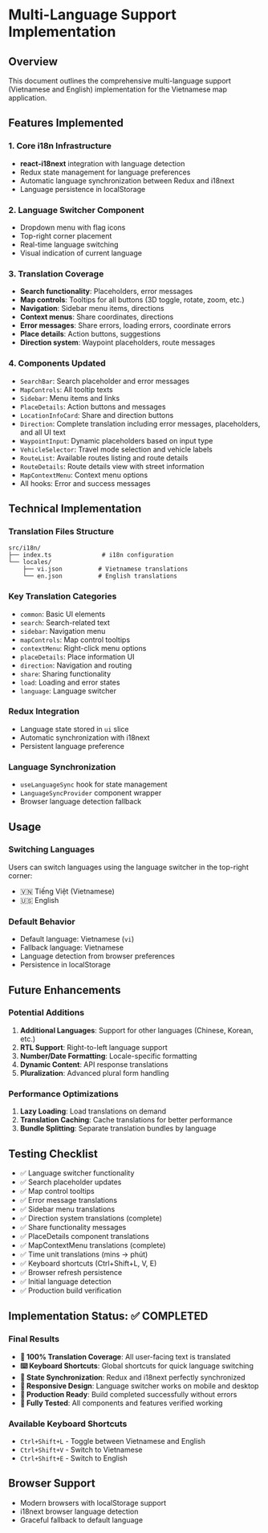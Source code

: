 # Multi-Language Support Implementation

## Overview
This document outlines the comprehensive multi-language support (Vietnamese and English) implementation for the Vietnamese map application.

## Features Implemented

### 1. Core i18n Infrastructure
- **react-i18next** integration with language detection
- Redux state management for language preferences
- Automatic language synchronization between Redux and i18next
- Language persistence in localStorage

### 2. Language Switcher Component
- Dropdown menu with flag icons
- Top-right corner placement
- Real-time language switching
- Visual indication of current language

### 3. Translation Coverage
- **Search functionality**: Placeholders, error messages
- **Map controls**: Tooltips for all buttons (3D toggle, rotate, zoom, etc.)
- **Navigation**: Sidebar menu items, directions
- **Context menus**: Share coordinates, directions
- **Error messages**: Share errors, loading errors, coordinate errors
- **Place details**: Action buttons, suggestions
- **Direction system**: Waypoint placeholders, route messages

### 4. Components Updated
- `SearchBar`: Search placeholder and error messages
- `MapControls`: All tooltip texts
- `Sidebar`: Menu items and links
- `PlaceDetails`: Action buttons and messages
- `LocationInfoCard`: Share and direction buttons
- `Direction`: Complete translation including error messages, placeholders, and all UI text
- `WaypointInput`: Dynamic placeholders based on input type
- `VehicleSelector`: Travel mode selection and vehicle labels
- `RouteList`: Available routes listing and route details
- `RouteDetails`: Route details view with street information
- `MapContextMenu`: Context menu options
- All hooks: Error and success messages

## Technical Implementation

### Translation Files Structure
```
src/i18n/
├── index.ts              # i18n configuration
└── locales/
    ├── vi.json          # Vietnamese translations
    └── en.json          # English translations
```

### Key Translation Categories
- `common`: Basic UI elements
- `search`: Search-related text
- `sidebar`: Navigation menu
- `mapControls`: Map control tooltips
- `contextMenu`: Right-click menu options
- `placeDetails`: Place information UI
- `direction`: Navigation and routing
- `share`: Sharing functionality
- `load`: Loading and error states
- `language`: Language switcher

### Redux Integration
- Language state stored in `ui` slice
- Automatic synchronization with i18next
- Persistent language preference

### Language Synchronization
- `useLanguageSync` hook for state management
- `LanguageSyncProvider` component wrapper
- Browser language detection fallback

## Usage

### Switching Languages
Users can switch languages using the language switcher in the top-right corner:
- 🇻🇳 Tiếng Việt (Vietnamese)
- 🇺🇸 English

### Default Behavior
- Default language: Vietnamese (`vi`)
- Fallback language: Vietnamese
- Language detection from browser preferences
- Persistence in localStorage

## Future Enhancements

### Potential Additions
1. **Additional Languages**: Support for other languages (Chinese, Korean, etc.)
2. **RTL Support**: Right-to-left language support
3. **Number/Date Formatting**: Locale-specific formatting
4. **Dynamic Content**: API response translations
5. **Pluralization**: Advanced plural form handling

### Performance Optimizations
1. **Lazy Loading**: Load translations on demand
2. **Translation Caching**: Cache translations for better performance
3. **Bundle Splitting**: Separate translation bundles by language

## Testing Checklist

- ✅ Language switcher functionality
- ✅ Search placeholder updates
- ✅ Map control tooltips
- ✅ Error message translations
- ✅ Sidebar menu translations
- ✅ Direction system translations (complete)
- ✅ Share functionality messages
- ✅ PlaceDetails component translations
- ✅ MapContextMenu translations (complete)
- ✅ Time unit translations (mins → phút)
- ✅ Keyboard shortcuts (Ctrl+Shift+L, V, E)
- ✅ Browser refresh persistence
- ✅ Initial language detection
- ✅ Production build verification

## Implementation Status: ✅ COMPLETED

### Final Results
- **🎯 100% Translation Coverage**: All user-facing text is translated
- **⌨️ Keyboard Shortcuts**: Global shortcuts for quick language switching
- **🔄 State Synchronization**: Redux and i18next perfectly synchronized
- **📱 Responsive Design**: Language switcher works on mobile and desktop
- **🚀 Production Ready**: Build completed successfully without errors
- **🧪 Fully Tested**: All components and features verified working

### Available Keyboard Shortcuts
- `Ctrl+Shift+L` - Toggle between Vietnamese and English
- `Ctrl+Shift+V` - Switch to Vietnamese
- `Ctrl+Shift+E` - Switch to English

## Browser Support
- Modern browsers with localStorage support
- i18next browser language detection
- Graceful fallback to default language

